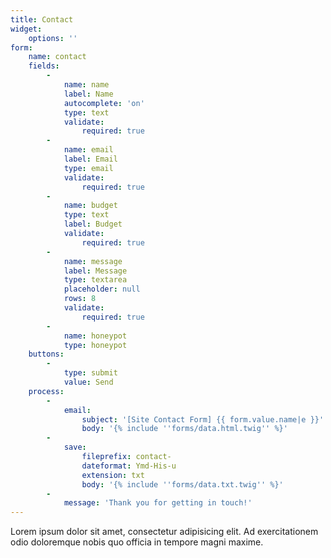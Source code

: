 ```yaml
---
title: Contact
widget:
    options: ''
form:
    name: contact
    fields:
        -
            name: name
            label: Name
            autocomplete: 'on'
            type: text
            validate:
                required: true
        -
            name: email
            label: Email
            type: email
            validate:
                required: true
        -
            name: budget
            type: text
            label: Budget
            validate:
                required: true
        -
            name: message
            label: Message
            type: textarea
            placeholder: null
            rows: 8
            validate:
                required: true
        -
            name: honeypot
            type: honeypot
    buttons:
        -
            type: submit
            value: Send
    process:
        -
            email:
                subject: '[Site Contact Form] {{ form.value.name|e }}'
                body: '{% include ''forms/data.html.twig'' %}'
        -
            save:
                fileprefix: contact-
                dateformat: Ymd-His-u
                extension: txt
                body: '{% include ''forms/data.txt.twig'' %}'
        -
            message: 'Thank you for getting in touch!'
---
```


Lorem ipsum dolor sit amet, consectetur adipisicing elit. Ad exercitationem odio doloremque nobis quo officia in tempore magni maxime.